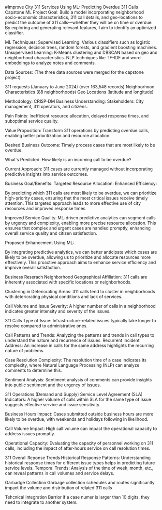 #Improve City 311 Services Using ML: Predicting Overdue 311 Calls
Capstone ML Project Goal:
Build a model incorporating neighborhood socio-economic characteristics, 311 call details, and geo-locations to predict the outcome of 311 calls—whether they will be on time or overdue. By exploring and generating relevant features, I aim to identify an optimized classifier.

ML Techniques:
Supervised Learning: Various classifiers such as logistic regression, decision trees, random forests, and gradient boosting machines. Unsupervised Learning: K-Means clustering and DBSCAN based on geo and neighborhood characteristics. NLP techniques like TF-IDF and word embeddings to analyze notes and comments.

Data Sources:
(The three data sources were merged for the capstone project)

311 requests (January to June 2024) (over 163,548 records) Neighborhood Characteristics (88 neighborhoods) Geo Locations (latitude and longitude)

Methodology: CRISP-DM
Business Understanding:
Stakeholders: City management, 311 operators, and citizens.

Pain Points: Inefficient resource allocation, delayed response times, and suboptimal service quality.

Value Proposition: Transform 311 operations by predicting overdue calls, enabling better prioritization and resource allocation.

Desired Business Outcome: Timely process cases that are most likely to be overdue.

What's Predicted: How likely is an incoming call to be overdue?

Current Approach: 311 cases are currently managed without incorporating predictive insights into service outcomes.

Business Goal/Benefits: Targeted Resource Allocation:
Enhanced Efficiency:

By predicting which 311 calls are most likely to be overdue, we can prioritize high-priority cases, ensuring that the most critical issues receive timely attention. This targeted approach leads to more effective use of city resources and improved response times.

Improved Service Quality: ML-driven predictive analytics can segment calls by urgency and complexity, enabling more precise resource allocation. This ensures that complex and urgent cases are handled promptly, enhancing overall service quality and citizen satisfaction.

Proposed Enhancement Using ML:

By integrating predictive analytics, we can better anticipate which cases are likely to be overdue, allowing us to prioritize and allocate resources more effectively. This proactive approach aims to enhance service efficiency and improve overall satisfaction.

Business Reserach
Neighborhood
Geographical Affiliation: 311 calls are inherently associated with specific locations or neighborhoods.

Clustering in Deteriorating Areas: 311 calls tend to cluster in neighborhoods with deteriorating physical conditions and lack of services.

Call Volume and Issue Severity: A higher number of calls in a neighborhood indicates greater intensity and severity of the issues.

311 Calls
Type of Issue: Infrastructure-related issues typically take longer to resolve compared to administrative ones.

Call Patterns and Trends: Analyzing the patterns and trends in call types to understand the nature and recurrence of issues. Recurrent Incident Address: An increase in calls for the same address highlights the recurring nature of problems.

Case Resolution Complexity: The resolution time of a case indicates its complexity, where Natural Language Processing (NLP) can analyze comments to determine this.

Sentiment Analysis: Sentiment analysis of comments can provide insights into public sentiment and the urgency of issues.

311 Operations (Demand and Supply)
Service Level Agreement (SLA) Indicators: A higher volume of calls within SLA for the same type of issue suggests effective service and issue sensitivity.

Business Hours Impact: Cases submitted outside business hours are more likely to be overdue, with weekends and holidays following in likelihood.

Call Volume Impact: High call volume can impact the operational capacity to address issues promptly.

Operational Capacity: Evaluating the capacity of personnel working on 311 calls, including the impact of after-hours service on call resolution times.

311 Overall Reponse Trends
Historical Response Patterns: Understanding historical response times for different issue types helps in predicting future service levels. Temporal Trends: Analysis of the time of week, month, etc., can reveal patterns in call volumes and service delays.

Garbadge Collection
Garbage collection schedules and routes significantly impact the volume and distribution of related 311 calls

Tehcnical Integration Barrior
if a case numer is larger than 10 digits. they need to integrate to another system.
